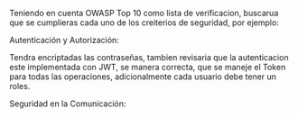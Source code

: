 Teniendo en cuenta OWASP Top 10 como lista de verificacion, buscarua que se cumplieras cada uno de los creiterios de seguridad, por ejemplo:

Autenticación y Autorización:

Tendra encriptadas las contraseñas, tambien revisaria que la autenticacion este implementada con JWT, se manera correcta, que se maneje el Token para todas las operaciones, adicionalmente cada usuario debe tener un roles.

Seguridad en la Comunicación:
